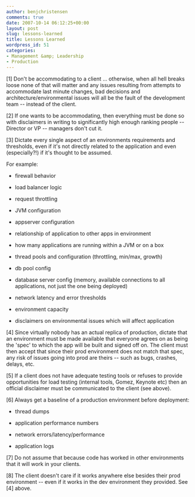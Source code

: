 ```yaml
---
author: benjchristensen
comments: true
date: 2007-10-14 06:12:25+00:00
layout: post
slug: lessons-learned
title: Lessons Learned
wordpress_id: 51
categories:
- Management &amp; Leadership
- Production
---
```


[1] Don't be accommodating to a client ... otherwise, when all hell breaks loose none of that will matter and any issues resulting from attempts to accommodate last minute changes, bad decisions and architecture/environmental issues will all be the fault of the development team -- instead of the client.

[2] If one wants to be accommodating, then everything must be done so with disclaimers in writing to significantly high enough ranking people -- Director or VP -- managers don't cut it.

[3] Dictate every single aspect of an environments requirements and thresholds, even if it's not directly related to the application and even (especially?!) if it's thought to be assumed.

For example:



	
  * firewall behavior

	
  * load balancer logic

	
  * request throttling

	
  * JVM configuration

	
  * appserver configuration

	
  * relationship of application to other apps in environment

	
  * how many applications are running within a JVM or on a box

	
  * thread pools and configuration (throttling, min/max, growth)

	
  * db pool config

	
  * database server config (memory, available connections to all applications, not just the one being deployed)

	
  * network latency and error thresholds

	
  * environment capacity

	
  * disclaimers on environmental issues which will affect application


[4] Since virtually nobody has an actual replica of production, dictate that an environment must be made available that everyone agrees on as being the 'spec' to which the app will be built and signed off on. The client must then accept that since their prod environment does not match that spec, any risk of issues going into prod are theirs -- such as bugs, crashes, delays, etc.

[5] If a client does not have adequate testing tools or refuses to provide opportunities for load testing (internal tools, Gomez, Keynote etc) then an official disclaimer must be communicated to the client (see above).

[6] Always get a baseline of a production environment before deployment:

	
  * thread dumps

	
  * application performance numbers

	
  * network errors/latency/performance

	
  * application logs


[7] Do not assume that because code has worked in other environments that it will work in your clients.

[8] The client doesn't care if it works anywhere else besides their prod environment -- even if it works in the dev environment they provided. See [4] above.
